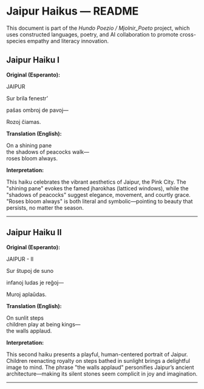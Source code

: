 # Jaipur Haikus — README

This document is part of the *Hundo Poezio / Mjolnir_Poeto* project, which uses constructed languages, poetry, and AI collaboration to promote cross-species empathy and literacy innovation.

## Jaipur Haiku I

**Original (Esperanto):**

JAIPUR

Sur brila fenestr’

paŝas ombroj de pavoj—

Rozoj ĉiamas.


**Translation (English):**

On a shining pane  
the shadows of peacocks walk—  
roses bloom always.

**Interpretation:**

This haiku celebrates the vibrant aesthetics of Jaipur, the Pink City. The "shining pane" evokes the famed jharokhas (latticed windows), while the "shadows of peacocks" suggest elegance, movement, and courtly grace. "Roses bloom always" is both literal and symbolic—pointing to beauty that persists, no matter the season.

---

## Jaipur Haiku II

**Original (Esperanto):**

JAIPUR - II

Sur ŝtupoj de suno

infanoj ludas je reĝoj—

Muroj aplaŭdas.


**Translation (English):**

On sunlit steps  
children play at being kings—  
the walls applaud.

**Interpretation:**

This second haiku presents a playful, human-centered portrait of Jaipur. Children reenacting royalty on steps bathed in sunlight brings a delightful image to mind. The phrase "the walls applaud" personifies Jaipur’s ancient architecture—making its silent stones seem complicit in joy and imagination.

---

